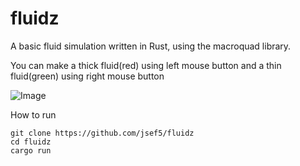 # fluidz
A basic fluid simulation written in Rust, using the macroquad library. 

You can make a thick fluid(red) using left mouse button and a thin fluid(green) using right mouse button

![Image](https://cdn.discordapp.com/attachments/1013324134748536885/1015412810697678888/unknown.png "Red\(thick\) and Green\(thin\) liquids")

How to run
```
git clone https://github.com/jsef5/fluidz
cd fluidz
cargo run
```
